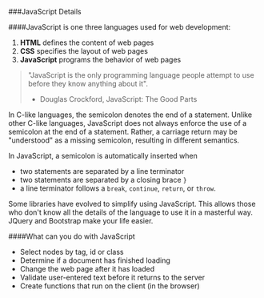 ###JavaScript Details

####JavaScript is one three languages used for web development:
   1. **HTML** defines the content of web pages
   2. **CSS** specifies the layout of web pages
   3. **JavaScript** programs the behavior of web pages


> "JavaScript is the only programming language people attempt to use before they know anything about it". 
> - Douglas Crockford, JavaScript: The Good Parts

In C-like languages, the semicolon denotes the end of a statement. Unlike other C-like languages, JavaScript does not always enforce the use of a semicolon at the end of a statement. Rather, a carriage return may be "understood" as a missing semicolon, resulting in different semantics.

In JavaScript, a semicolon is automatically inserted when
* two statements are separated by a line terminator
* two statements are separated by a closing brace ```}```
* a line terminator follows a ```break```, ```continue```, ```return```, or ```throw```.

Some libraries have evolved to simplify using JavaScript. This allows those who don't know all the details of the language to use it in a masterful way. JQuery and Bootstrap make your life easier.

####What can you do with JavaScript
 * Select nodes by tag, id or class
 * Determine if a document has finished loading
 * Change the web page after it has loaded
 * Validate user-entered text before it returns to the server
 * Create functions that run on the client (in the browser)

